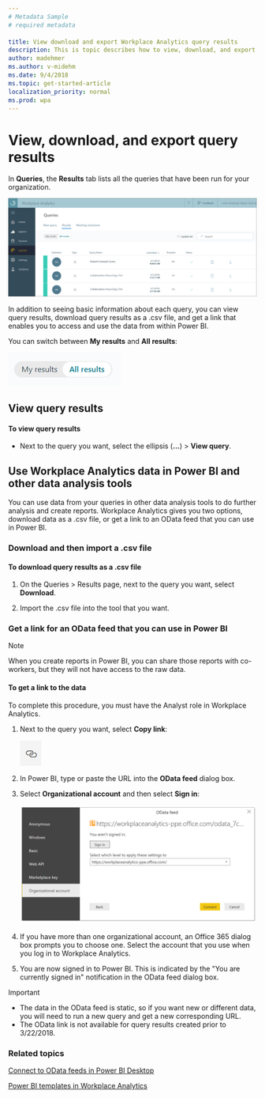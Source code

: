```yaml
---
# Metadata Sample
# required metadata

title: View download and export Workplace Analytics query results
description: This is topic describes how to view, download, and export Workplace Analytics query results to PowerBI and other data analysis tools. 
author: madehmer
ms.author: v-midehm
ms.date: 9/4/2018
ms.topic: get-started-article
localization_priority: normal 
ms.prod: wpa
---
```


# View, download, and export query results

In **Queries**, the **Results** tab lists all the queries that have been run for your organization.

![Query results tab](../images/wpa/Use/Query-results-tab.png)

In addition to seeing basic information about each query, you can view query results, download query results as a .csv file, and get a link that enables you to access and use the data from within Power BI.

You can switch between **My results** and **All results**:

![Switch between My results and All results](../images/wpa/Use/My-results-All-results.png)

## View query results

#### To view query results

* Next to the query you want, select the ellipsis (**...**) &gt; **View query**.
  
## Use Workplace Analytics data in Power BI and other data analysis tools

You can use data from your queries in other data analysis tools to do further analysis and create reports. Workplace Analytics gives you two options, download data as a .csv file, or get a link to an OData feed that you can use in Power BI.  

### Download and then import a .csv file

#### To download query results as a .csv file

1. On the Queries &gt; Results page, next to the query you want, select **Download**.

2. Import the .csv file into the tool that you want.  

### Get a link for an OData feed that you can use in Power BI

   > [!Note]
   > When you create reports in Power BI, you can share those reports with co-workers, but they will not have access to the raw data.

#### To get a link to the data

To complete this procedure, you must have the Analyst role in Workplace Analytics.

1. Next to the query you want, select **Copy link**:

   ![alt text for image](../images/wpa/Use/copy-link.png)

2. In Power BI, type or paste the URL into the **OData feed** dialog box.  

3. Select **Organizational account** and then select **Sign in**:

   ![Sign in to Workplace Analytics organizational account](../images/wpa/Use/OData-feed-sign-in.png)

4. If you have more than one organizational account, an Office 365 dialog box prompts you to choose one. Select the account that you use when you log in to Workplace Analytics. 

5.	You are now signed in to Power BI. This is indicated by the "You are currently signed in" notification in the OData feed dialog box.
   
   > [!Important]
   > * The data in the OData feed is static, so if you want new or different data, you will need to run a new query and get a new corresponding URL.
   > * The OData link is not available for query results created prior to 3/22/2018.

### Related topics

[Connect to OData feeds in Power BI Desktop](https://docs.microsoft.com/en-us/power-bi/desktop-connect-odata) 

[Power BI templates in Workplace Analytics](../tutorials/power-bi-templates.md)
